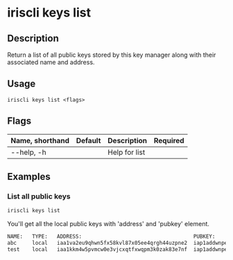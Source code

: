 # iriscli keys list

## Description

Return a list of all public keys stored by this key manager
along with their associated name and address.

## Usage

```
iriscli keys list <flags>
```

## Flags

| Name, shorthand | Default   | Description   | Required |
| --------------- | --------- | ------------- | -------- |
| --help, -h      |           | Help for list |          |

## Examples

### List all public keys 

```bash
iriscli keys list
```

You'll get all the local public keys with 'address' and 'pubkey' element.

```txt
NAME:	TYPE:	ADDRESS:						            PUBKEY:
abc  	local	iaa1va2eu9qhwn5fx58kvl87x05ee4qrgh44uzpne2	iap1addwnpepq02r0hts0yjhp4rsal627s2lqk4agy2g6tek5g9yq2tfrmkkehee28m5npr
test	local	iaa1kkm4w5pvmcw0e3vjcxqtfxwqpm3k0zak83e7nf	iap1addwnpepq0gsl90v9dgac3r9hzgz53ul5ml5ynq89ax9x8qs5jgv5z5vyssskzc7exa
```
